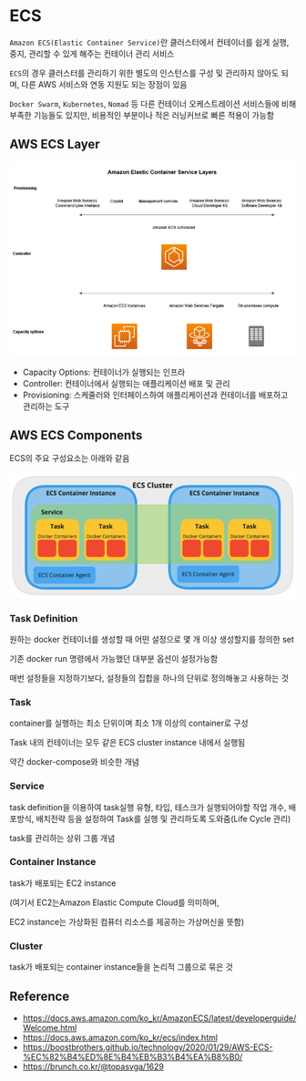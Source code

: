 # ECS

`Amazon ECS(Elastic Container Service)`란 클러스터에서 컨테이너를 쉽게 실행, 중지, 관리할 수 있게 해주는 컨테이너 관리 서비스  

`ECS`의 경우 클러스터를 관리하기 위한 별도의 인스턴스를 구성 및 관리하지 않아도 되며, 다른 AWS 서비스와 연동 지원도 되는 장점이 있음  

`Docker Swarm`, `Kubernetes`, `Nomad` 등 다른 컨테이너 오케스트레이션 서비스들에 비해 부족한 기능들도 있지만, 비용적인 부분이나 적은 러닝커브로 빠른 적용이 가능함  



## AWS ECS Layer

![ecs-layer](./img/ecs-layer.PNG)

- Capacity Options: 컨테이너가 실행되는 인프라
- Controller: 컨테이너에서 실행되는 애플리케이션 배포 및 관리
- Provisioning: 스케줄러와 인터페이스하여 애플리케이션과 컨테이너를 배포하고 관리하는 도구



## AWS ECS Components

ECS의 주요 구성요소는 아래와 같음  

![ecs](./img/ecs.PNG)

### Task Definition

원하는 docker 컨테이너를 생성할 때 어떤 설정으로 몇 개 이상 생성할지를 정의한 set  

기존 docker run 명령에서 가능했던 대부분 옵션이 설정가능함  

매번 설정들을 지정하기보다, 설정들의 집합을 하나의 단위로 정의해놓고 사용하는 것  

### Task

container를 실행하는 최소 단위이며 최소 1개 이상의 container로 구성  

Task 내의 컨테이너는 모두 같은 ECS cluster instance 내에서 실행됨  

약간 docker-compose와 비슷한 개념  

### Service

task definition을 이용하여 task실행 유형, 타입, 테스크가 실행되어야할 작업 개수, 배포방식, 배치전략 등을 설정하여 Task를 실행 및 관리하도록 도와줌(Life Cycle 관리)  

task를 관리하는 상위 그룹 개념  

### Container Instance

task가 배포되는 EC2 instance

(여기서 EC2는Amazon Elastic Compute Cloud를 의미하며,   

EC2 instance는 가상화된 컴퓨터 리소스를 제공하는 가상머신을 뜻함)  

### Cluster

task가 배포되는 container instance들을 논리적 그룹으로 묶은 것  



## Reference

- https://docs.aws.amazon.com/ko_kr/AmazonECS/latest/developerguide/Welcome.html
- https://docs.aws.amazon.com/ko_kr/ecs/index.html
- https://boostbrothers.github.io/technology/2020/01/29/AWS-ECS-%EC%82%B4%ED%8E%B4%EB%B3%B4%EA%B8%B0/
- https://brunch.co.kr/@topasvga/1629
